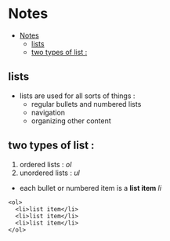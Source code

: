 # Notes
- [Notes](#notes)
  - [lists](#lists)
  - [two types of list :](#two-types-of-list-)

## lists
- lists are used for all sorts of things :
  - regular bullets and numbered lists
  - navigation
  - organizing other content
  
## two types of list :
1. ordered lists : _ol_
2. unordered lists : _ul_
- each bullet or numbered item is a **list item** _li_
```
<ol>
  <li>list item</li>
  <li>list item</li>
  <li>list item</li>
</ol>
```

